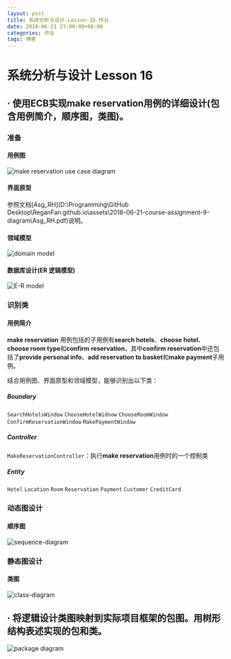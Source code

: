 ```yaml
---
layout: post
title: 系统分析与设计-Lesson-16-作业
date: 2018-06-21 23:00:00+08:00
categories: 作业
tags: 博客
---
```


# 系统分析与设计 Lesson 16

## · 使用ECB实现make reservation用例的详细设计(包含用例简介，顺序图，类图)。

### 准备

#### 用例图

![make reservation use case diagram](/assets/2018-06-21-course-assignment-9-diagram/make-reservation-use-case-diagram.png)

#### 界面原型

参照文档[Asg_RH](D:\Programming\GitHub Desktop\ReganFan.github.io\assets\2018-06-21-course-assignment-9-diagram\Asg_RH.pdf)说明。

#### 领域模型

![domain model](/assets/2018-06-21-course-assignment-9-diagram/domain-model.png)

#### 数据库设计(ER 逻辑模型)

![E-R model](/assets/2018-06-21-course-assignment-9-diagram/E-R.PNG)

### 识别类

#### 用例简介

**make reservation** 用例包括的子用例有**search hotels**、**choose hotel**、**choose room type**和**confirm reservation**，其中**confirm reservation**中还包括了**provide personal info**、**add reservation to basket**和**make payment**子用例。

结合用例图、界面原型和领域模型，能够识别出以下类：

##### Boundary

`SearchHotelsWindow`  `ChooseHotelWidnow`  `ChooseRoomWindow` `ConfirmReservationWindow`  `MakePaymentWindow`

##### Controller

`MakeReservationController`：执行**make reservation**用例时的一个控制类

##### Entity

`Hotel`  `Location`  `Room`  `Reservation`  `Payment`  `Customer`  `CreditCard`

### 动态图设计

#### 顺序图

![sequence-diagram](/assets/2018-06-21-course-assignment-9-diagram/sequence-diagram.png)

### 静态图设计

#### 类图

![class-diagram](/assets/2018-06-21-course-assignment-9-diagram/class-diagram.png)

## · 将逻辑设计类图映射到实际项目框架的包图。用树形结构表述实现的包和类。

![package diagram](/assets/2018-06-21-course-assignment-9-diagram/package-diagram.png)